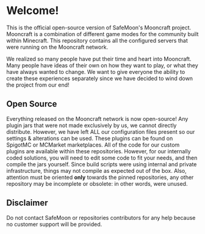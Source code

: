 # Welcome!
This is the official open-source version of SafeMoon's Mooncraft project. 
Mooncraft is a combination of different game modes for the community built within Minecraft.
This repository contains all the configured servers that were running on the Mooncraft network.

We realized so many people have put their time and heart into Mooncraft. Many people have ideas of their own on how they want to play, or what they have always wanted to change. We want to give everyone the ability to create these experiences separately since we have decided to wind down the project from our end!

## Open Source
Everything released on the Mooncraft network is now open-source! Any plugin jars that were not made exclusively by us, we cannot directly distribute. However, we have left ALL our configuration files present so our settings & alterations can be used. These plugins can be found on SpigotMC or MCMarket marketplaces. All of the code for our custom plugins are available within these repositories. However, for our internally coded solutions, you will need to edit some code to fit your needs, and then compile the jars yourself. Since build scripts were using internal and private infrastructure, things may not compile as expected out of the box. Also, attention must be oriented **only** towards the pinned repositories, any other repository may be incomplete or obsolete: in other words, were unused.


## Disclaimer
Do not contact SafeMoon or repositories contributors for any help because no customer support will be provided.
